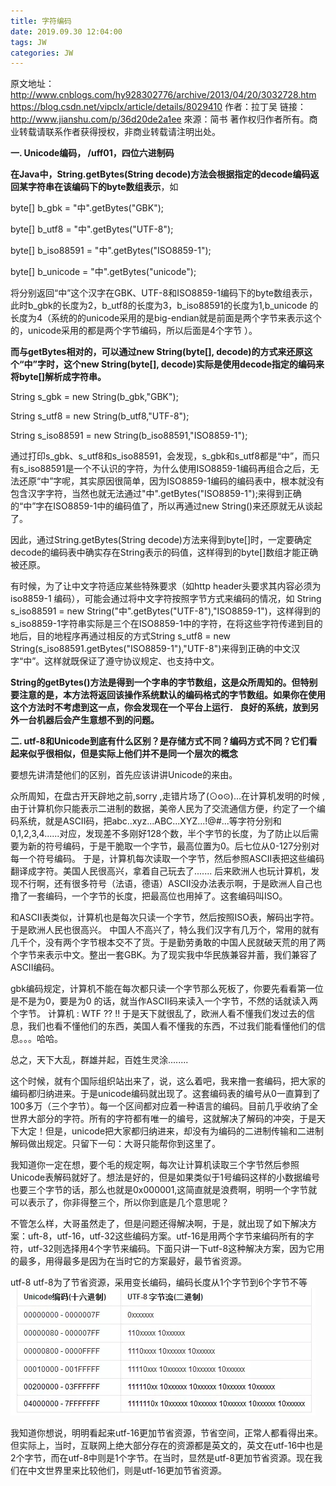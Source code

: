 ```yaml
---
title: 字符编码
date: 2019.09.30 12:04:00
tags: JW
categories: JW
---
```



原文地址：http://www.cnblogs.com/hy928302776/archive/2013/04/20/3032728.htm
https://blog.csdn.net/vipclx/article/details/8029410
作者：拉丁吴
链接：http://www.jianshu.com/p/36d20de2a1ee
來源：简书
著作权归作者所有。商业转载请联系作者获得授权，非商业转载请注明出处。


**一. Unicode编码，  /uff01，四位六进制码**

**在Java中，String.getBytes(String decode)方法会根据指定的decode编码返回某字符串在该编码下的byte数组表示**，如

byte[] b_gbk = "中".getBytes("GBK");

byte[] b_utf8 = "中".getBytes("UTF-8");

byte[] b_iso88591 = "中".getBytes("ISO8859-1");

byte[] b_unicode = "中".getBytes("unicode");

将分别返回“中”这个汉字在GBK、UTF-8和ISO8859-1编码下的byte数组表示，此时b_gbk的长度为2，b_utf8的长度为3，b_iso88591的长度为1,b_unicode 的长度为4（系统的的unicode采用的是big-endian就是前面是两个字节来表示这个的，unicode采用的都是两个字节编码，所以后面是4个字节 ）。

**而与getBytes相对的，可以通过new String(byte[], decode)的方式来还原这个“中”字时，这个new String(byte[], decode)实际是使用decode指定的编码来将byte[]解析成字符串。**

String s_gbk = new String(b_gbk,"GBK");

String s_utf8 = new String(b_utf8,"UTF-8");

String s_iso88591 = new String(b_iso88591,"ISO8859-1");

 通过打印s_gbk、s_utf8和s_iso88591，会发现，s_gbk和s_utf8都是“中”，而只有s_iso88591是一个不认识的字符，为什么使用ISO8859-1编码再组合之后，无法还原“中”字呢，其实原因很简单，因为ISO8859-1编码的编码表中，根本就没有包含汉字字符，当然也就无法通过"中".getBytes("ISO8859-1");来得到正确的“中”字在ISO8859-1中的编码值了，所以再通过new String()来还原就无从谈起了。

因此，通过String.getBytes(String decode)方法来得到byte[]时，一定要确定decode的编码表中确实存在String表示的码值，这样得到的byte[]数组才能正确被还原。

有时候，为了让中文字符适应某些特殊要求（如http header头要求其内容必须为iso8859-1 编码），可能会通过将中文字符按照字节方式来编码的情况，如  String s_iso88591 = new String("中".getBytes("UTF-8"),"ISO8859-1")，这样得到的s_iso8859-1字符串实际是三个在ISO8859-1中的字符，在将这些字符传递到目的地后，目的地程序再通过相反的方式String s_utf8 = new  String(s_iso88591.getBytes("ISO8859-1"),"UTF-8")来得到正确的中文汉字“中”。这样就既保证了遵守协议规定、也支持中文。

**String的getBytes()方法是得到一个字串的字节数组，这是众所周知的。但特别要注意的是，本方法将返回该操作系统默认的编码格式的字节数组。如果你在使用这个方法时不考虑到这一点，你会发现在一个平台上运行．    良好的系统，放到另外一台机器后会产生意想不到的问题。**



**二. utf-8和Unicode到底有什么区别？是存储方式不同？编码方式不同？它们看起来似乎很相似，但是实际上他们并不是同一个层次的概念**

要想先讲清楚他们的区别，首先应该讲讲Unicode的来由。

众所周知，在盘古开天辟地之前,sorry ,走错片场了(⊙o⊙)…在计算机发明的时候 ,由于计算机你只能表示二进制的数据，美帝人民为了交流通信方便，约定了一个编码系统，就是ASCII码，把abc..xyz...ABC...XYZ...!@#...等字符分别和0,1,2,3,4......对应，发现差不多刚好128个数，半个字节的长度，为了防止以后需要为新的符号编码，于是干脆取一个字节，最高位置为0。后七位从0-127分别对每一个符号编码。
于是，计算机每次读取一个字节，然后参照ASCII表把这些编码翻译成字符。美国人民很高兴，拿着自己玩去了.......
后来欧洲人也玩计算机，发现不行啊，还有很多符号（法语，德语）ASCII没办法表示啊，于是欧洲人自己也撸了一套编码，一个字节的长度，把最高位也用掉了。这套编码叫ISO。

和ASCII表类似，计算机也是每次只读一个字节，然后按照ISO表，解码出字符。于是欧洲人民也很高兴。
中国人不高兴了，特么我们汉字有几万个，常用的就有几千个，没有两个字节根本交不了货。于是勤劳勇敢的中国人民就破天荒的用了两个字节来表示中文。整出一套GBK。为了现实我中华民族兼容并蓄，我们兼容了ASCII编码。

gbk编码规定，计算机不能在每次都只读一个字节那么死板了，你要先看看第一位是不是为0，要是为0 的话，就当作ASCII码来读入一个字节，不然的话就读入两个字节。
计算机 : WTF ?? !!
于是天下就很乱了，欧洲人看不懂我们发过去的信息，我们也看不懂他们的东西，美国人看不懂我的东西，不过我们能看懂他们的信息。。。哈哈。

总之，天下大乱，群雄并起，百姓生灵涂........

这个时候，就有个国际组织站出来了，说，这么着吧，我来撸一套编码，把大家的编码都归纳进来。于是unicode编码就出现了。这套编码表的编号从0一直算到了100多万（三个字节）。每一个区间都对应着一种语言的编码。目前几乎收纳了全世界大部分的字符。所有的字符都有唯一的编号，这就解决了解码的冲突，于是天下大定！但是，unicode把大家都归纳进来，却没有为编码的二进制传输和二进制解码做出规定。只留下一句：大哥只能帮你到这里了。

我知道你一定在想，要个毛的规定啊，每次让计算机读取三个字节然后参照Unicode表解码就好了。想法是好的，但是如果类似于1号编码这样的小数据编号也要三个字节的话，那么也就是0x000001,这简直就是浪费啊，明明一个字节就可以表示了，你非得整三个，所以你到底是几个意思呢？

不管怎么样，大哥虽然走了，但是问题还得解决啊，于是，就出现了如下解决方案：uft-8，utf-16，utf-32这些编码方案。utf-16是用两个字节来编码所有的字符，utf-32则选择用4个字节来编码。下面只讲一下utf-8这种解决方案，因为它用的最多，用得最多是因为在当时它的方案最好，最节省资源。

utf-8
utf-8为了节省资源，采用变长编码，编码长度从1个字节到6个字节不等
![code](/images/字符编码问题/code.jpg)

我知道你想说，明明看起来utf-16更加节省资源，节省空间，正常人都看得出来。但实际上，当时，互联网上绝大部分存在的资源都是英文的，英文在utf-16中也是2个字节，而在utf-8中则是1个字节。在当时，显然是utf-8更加节省资源。现在我们在中文世界里来比较他们，则是utf-16更加节省资源。
